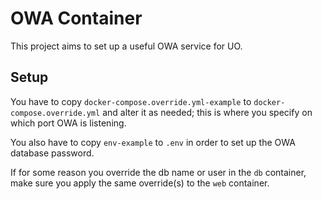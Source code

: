 # OWA Container

This project aims to set up a useful OWA service for UO.

## Setup

You have to copy `docker-compose.override.yml-example` to
`docker-compose.override.yml` and alter it as needed; this is where you specify
on which port OWA is listening.

You also have to copy `env-example` to `.env` in order to set up the OWA
database password.

If for some reason you override the db name or user in the `db` container, make
sure you apply the same override(s) to the `web` container.
